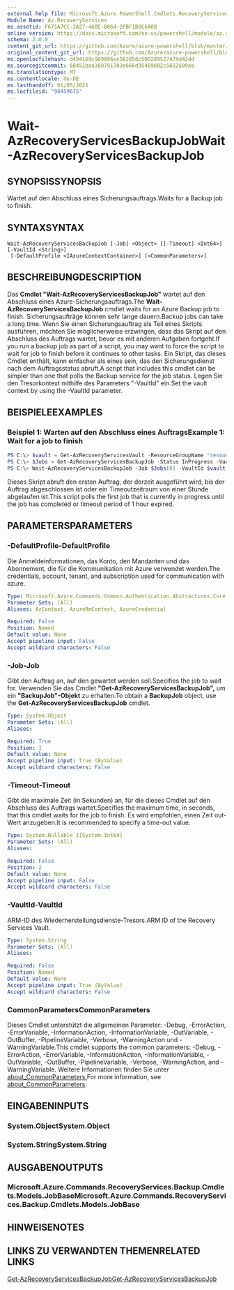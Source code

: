 ```yaml
---
external help file: Microsoft.Azure.PowerShell.Cmdlets.RecoveryServices.Backup.dll-Help.xml
Module Name: Az.RecoveryServices
ms.assetid: F671A7CC-2A27-460E-B064-2FBF1B9C6A0B
online version: https://docs.microsoft.com/en-us/powershell/module/az.recoveryservices/wait-azrecoveryservicesbackupjob
schema: 2.0.0
content_git_url: https://github.com/Azure/azure-powershell/blob/master/src/RecoveryServices/RecoveryServices/help/Wait-AzRecoveryServicesBackupJob.md
original_content_git_url: https://github.com/Azure/azure-powershell/blob/master/src/RecoveryServices/RecoveryServices/help/Wait-AzRecoveryServicesBackupJob.md
ms.openlocfilehash: d494169c989096ce562858c500289527479d42dd
ms.sourcegitcommit: 68451baa389791703e666d95469602c5652609ee
ms.translationtype: MT
ms.contentlocale: de-DE
ms.lasthandoff: 01/05/2021
ms.locfileid: "98459675"
---
```

# <span data-ttu-id="808af-101">Wait-AzRecoveryServicesBackupJob</span><span class="sxs-lookup"><span data-stu-id="808af-101">Wait-AzRecoveryServicesBackupJob</span></span>

## <span data-ttu-id="808af-102">SYNOPSIS</span><span class="sxs-lookup"><span data-stu-id="808af-102">SYNOPSIS</span></span>

<span data-ttu-id="808af-103">Wartet auf den Abschluss eines Sicherungsauftrags.</span><span class="sxs-lookup"><span data-stu-id="808af-103">Waits for a Backup job to finish.</span></span>

## <span data-ttu-id="808af-104">SYNTAX</span><span class="sxs-lookup"><span data-stu-id="808af-104">SYNTAX</span></span>

```
Wait-AzRecoveryServicesBackupJob [-Job] <Object> [[-Timeout] <Int64>] [-VaultId <String>]
 [-DefaultProfile <IAzureContextContainer>] [<CommonParameters>]
```

## <span data-ttu-id="808af-105">BESCHREIBUNG</span><span class="sxs-lookup"><span data-stu-id="808af-105">DESCRIPTION</span></span>

<span data-ttu-id="808af-106">Das **Cmdlet "Wait-AzRecoveryServicesBackupJob"** wartet auf den Abschluss eines Azure-Sicherungsauftrags.</span><span class="sxs-lookup"><span data-stu-id="808af-106">The **Wait-AzRecoveryServicesBackupJob** cmdlet waits for an Azure Backup job to finish.</span></span>
<span data-ttu-id="808af-107">Sicherungsaufträge können sehr lange dauern.</span><span class="sxs-lookup"><span data-stu-id="808af-107">Backup jobs can take a long time.</span></span>
<span data-ttu-id="808af-108">Wenn Sie einen Sicherungsauftrag als Teil eines Skripts ausführen, möchten Sie möglicherweise erzwingen, dass das Skript auf den Abschluss des Auftrags wartet, bevor es mit anderen Aufgaben fortgeht.</span><span class="sxs-lookup"><span data-stu-id="808af-108">If you run a backup job as part of a script, you may want to force the script to wait for job to finish before it continues to other tasks.</span></span>
<span data-ttu-id="808af-109">Ein Skript, das dieses Cmdlet enthält, kann einfacher als eines sein, das den Sicherungsdienst nach dem Auftragsstatus abruft.</span><span class="sxs-lookup"><span data-stu-id="808af-109">A script that includes this cmdlet can be simpler than one that polls the Backup service for the job status.</span></span>
<span data-ttu-id="808af-110">Legen Sie den Tresorkontext mithilfe des Parameters "-VaultId" ein.</span><span class="sxs-lookup"><span data-stu-id="808af-110">Set the vault context by using the -VaultId parameter.</span></span>

## <span data-ttu-id="808af-111">BEISPIELE</span><span class="sxs-lookup"><span data-stu-id="808af-111">EXAMPLES</span></span>

### <span data-ttu-id="808af-112">Beispiel 1: Warten auf den Abschluss eines Auftrags</span><span class="sxs-lookup"><span data-stu-id="808af-112">Example 1: Wait for a job to finish</span></span>

```powershell
PS C:\> $vault = Get-AzRecoveryServicesVault -ResourceGroupName "resourceGroup" -Name "vaultName"
PS C:\> $Jobs = Get-AzRecoveryServicesBackupJob -Status InProgress -VaultId $vault.ID
PS C:\> Wait-AzRecoveryServicesBackupJob -Job $Jobs[0] -VaultId $vault.ID -Timeout 3600
```

<span data-ttu-id="808af-113">Dieses Skript abruft den ersten Auftrag, der derzeit ausgeführt wird, bis der Auftrag abgeschlossen ist oder ein Timeoutzeitraum von einer Stunde abgelaufen ist.</span><span class="sxs-lookup"><span data-stu-id="808af-113">This script polls the first job that is currently in progress until the job has completed or timeout period of 1 hour expired.</span></span>

## <span data-ttu-id="808af-114">PARAMETERS</span><span class="sxs-lookup"><span data-stu-id="808af-114">PARAMETERS</span></span>

### <span data-ttu-id="808af-115">-DefaultProfile</span><span class="sxs-lookup"><span data-stu-id="808af-115">-DefaultProfile</span></span>

<span data-ttu-id="808af-116">Die Anmeldeinformationen, das Konto, den Mandanten und das Abonnement, die für die Kommunikation mit Azure verwendet werden.</span><span class="sxs-lookup"><span data-stu-id="808af-116">The credentials, account, tenant, and subscription used for communication with azure.</span></span>

```yaml
Type: Microsoft.Azure.Commands.Common.Authentication.Abstractions.Core.IAzureContextContainer
Parameter Sets: (All)
Aliases: AzContext, AzureRmContext, AzureCredential

Required: False
Position: Named
Default value: None
Accept pipeline input: False
Accept wildcard characters: False
```

### <span data-ttu-id="808af-117">-Job</span><span class="sxs-lookup"><span data-stu-id="808af-117">-Job</span></span>

<span data-ttu-id="808af-118">Gibt den Auftrag an, auf den gewartet werden soll.</span><span class="sxs-lookup"><span data-stu-id="808af-118">Specifies the job to wait for.</span></span>
<span data-ttu-id="808af-119">Verwenden Sie das Cmdlet **"Get-AzRecoveryServicesBackupJob",** um ein **"BackupJob"-Objekt** zu erhalten.</span><span class="sxs-lookup"><span data-stu-id="808af-119">To obtain a **BackupJob** object, use the **Get-AzRecoveryServicesBackupJob** cmdlet.</span></span>

```yaml
Type: System.Object
Parameter Sets: (All)
Aliases:

Required: True
Position: 1
Default value: None
Accept pipeline input: True (ByValue)
Accept wildcard characters: False
```

### <span data-ttu-id="808af-120">-Timeout</span><span class="sxs-lookup"><span data-stu-id="808af-120">-Timeout</span></span>

<span data-ttu-id="808af-121">Gibt die maximale Zeit (in Sekunden) an, für die dieses Cmdlet auf den Abschluss des Auftrags wartet.</span><span class="sxs-lookup"><span data-stu-id="808af-121">Specifies the maximum time, in seconds, that this cmdlet waits for the job to finish.</span></span>
<span data-ttu-id="808af-122">Es wird empfohlen, einen Zeit out-Wert anzugeben.</span><span class="sxs-lookup"><span data-stu-id="808af-122">It is recommended to specify a time-out value.</span></span>

```yaml
Type: System.Nullable`1[System.Int64]
Parameter Sets: (All)
Aliases:

Required: False
Position: 2
Default value: None
Accept pipeline input: False
Accept wildcard characters: False
```

### <span data-ttu-id="808af-123">-VaultId</span><span class="sxs-lookup"><span data-stu-id="808af-123">-VaultId</span></span>

<span data-ttu-id="808af-124">ARM-ID des Wiederherstellungsdienste-Tresors.</span><span class="sxs-lookup"><span data-stu-id="808af-124">ARM ID of the Recovery Services Vault.</span></span>

```yaml
Type: System.String
Parameter Sets: (All)
Aliases:

Required: False
Position: Named
Default value: None
Accept pipeline input: True (ByValue)
Accept wildcard characters: False
```

### <span data-ttu-id="808af-125">CommonParameters</span><span class="sxs-lookup"><span data-stu-id="808af-125">CommonParameters</span></span>
<span data-ttu-id="808af-126">Dieses Cmdlet unterstützt die allgemeinen Parameter: -Debug, -ErrorAction, -ErrorVariable, -InformationAction, -InformationVariable, -OutVariable, -OutBuffer, -PipelineVariable, -Verbose, -WarningAction und -WarningVariable.</span><span class="sxs-lookup"><span data-stu-id="808af-126">This cmdlet supports the common parameters: -Debug, -ErrorAction, -ErrorVariable, -InformationAction, -InformationVariable, -OutVariable, -OutBuffer, -PipelineVariable, -Verbose, -WarningAction, and -WarningVariable.</span></span> <span data-ttu-id="808af-127">Weitere Informationen finden Sie unter [about_CommonParameters.](http://go.microsoft.com/fwlink/?LinkID=113216)</span><span class="sxs-lookup"><span data-stu-id="808af-127">For more information, see [about_CommonParameters](http://go.microsoft.com/fwlink/?LinkID=113216).</span></span>

## <span data-ttu-id="808af-128">EINGABEN</span><span class="sxs-lookup"><span data-stu-id="808af-128">INPUTS</span></span>

### <span data-ttu-id="808af-129">System.Object</span><span class="sxs-lookup"><span data-stu-id="808af-129">System.Object</span></span>

### <span data-ttu-id="808af-130">System.String</span><span class="sxs-lookup"><span data-stu-id="808af-130">System.String</span></span>

## <span data-ttu-id="808af-131">AUSGABEN</span><span class="sxs-lookup"><span data-stu-id="808af-131">OUTPUTS</span></span>

### <span data-ttu-id="808af-132">Microsoft.Azure.Commands.RecoveryServices.Backup.Cmdlets.Models.JobBase</span><span class="sxs-lookup"><span data-stu-id="808af-132">Microsoft.Azure.Commands.RecoveryServices.Backup.Cmdlets.Models.JobBase</span></span>

## <span data-ttu-id="808af-133">HINWEISE</span><span class="sxs-lookup"><span data-stu-id="808af-133">NOTES</span></span>

## <span data-ttu-id="808af-134">LINKS ZU VERWANDTEN THEMEN</span><span class="sxs-lookup"><span data-stu-id="808af-134">RELATED LINKS</span></span>

[<span data-ttu-id="808af-135">Get-AzRecoveryServicesBackupJob</span><span class="sxs-lookup"><span data-stu-id="808af-135">Get-AzRecoveryServicesBackupJob</span></span>](./Get-AzRecoveryServicesBackupJob.md)
